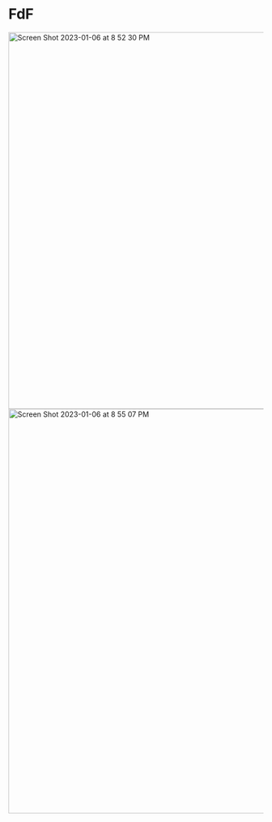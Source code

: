 # FdF
<img width="745" alt="Screen Shot 2023-01-06 at 8 52 30 PM" src="https://user-images.githubusercontent.com/104910768/211088995-16377142-2490-49cb-b8c1-9518ef6564f7.png">
<img width="800" alt="Screen Shot 2023-01-06 at 8 55 07 PM" src="https://user-images.githubusercontent.com/104910768/211089373-cec1aa35-33d7-4b03-b639-6424227a2d0c.png">
